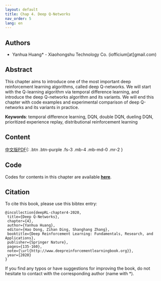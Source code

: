 ```yaml
---
layout: default
title: Chap 4. Deep Q-Networks
nav_order: 5
lang: en
---
```


## Authors

- Yanhua Huang* - Xiaohongshu Technology Co. (iofficium[at]gmail.com)

## Abstract

This chapter aims to introduce one of the most important deep reinforcement learning algorithms, called deep Q-networks. We will start with the Q-learning algorithm via temporal difference learning, and introduce the deep Q-networks algorithm and its variants. We will end this chapter with code examples and experimental comparison of deep Q-networks and its variants in practice.

**Keywords**: temporal difference learning, DQN, double DQN, dueling DQN, prioritized experience replay, distributional reinforcement learning

## Content
[中文版PDF](/assets/pdfs/ch4.pdf){: .btn .btn-purple  .fs-3 .mb-4 .mb-md-0 .mr-2 }

## Code 

Codes for contents in this chapter are available [**here**](https://github.com/deep-reinforcement-learning-book/Chapter4-DQN).

## Citation

To cite this book, please use this bibtex entry:

```
@incollection{deepRL-chapter4-2020,
 title={Deep Q-Networks},
 chapter={4},
 author={Yanhua Huang},
 editor={Hao Dong, Zihan Ding, Shanghang Zhang},
 booktitle={Deep Reinforcement Learning: Fundamentals, Research, and Applications},
 publisher={Springer Nature},
 pages={135-160},
 note={\url{http://www.deepreinforcementlearningbook.org}},
 year={2020}
}
```





If you find any typos or have suggestions for improving the book, do not hesitate to contact with the corresponding author (name with *).